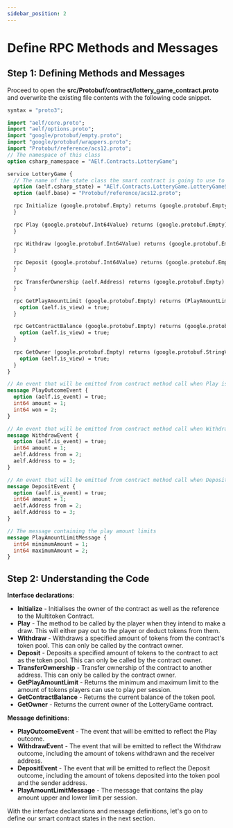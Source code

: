 ```yaml
---
sidebar_position: 2
---
```


# Define RPC Methods and Messages

## Step 1: Defining Methods and Messages

Proceed to open the **src/Protobuf/contract/lottery_game_contract.proto** and overwrite the existing file contents with the following code snippet.

```protobuf showLineNumbers
syntax = "proto3";

import "aelf/core.proto";
import "aelf/options.proto";
import "google/protobuf/empty.proto";
import "google/protobuf/wrappers.proto";
import "Protobuf/reference/acs12.proto";
// The namespace of this class
option csharp_namespace = "AElf.Contracts.LotteryGame";

service LotteryGame {
  // The name of the state class the smart contract is going to use to access blockchain state
  option (aelf.csharp_state) = "AElf.Contracts.LotteryGame.LotteryGameState";
  option (aelf.base) = "Protobuf/reference/acs12.proto";

  rpc Initialize (google.protobuf.Empty) returns (google.protobuf.Empty) {
  }

  rpc Play (google.protobuf.Int64Value) returns (google.protobuf.Empty) {
  }

  rpc Withdraw (google.protobuf.Int64Value) returns (google.protobuf.Empty) {
  }

  rpc Deposit (google.protobuf.Int64Value) returns (google.protobuf.Empty) {
  }
  
  rpc TransferOwnership (aelf.Address) returns (google.protobuf.Empty) {
  }

  rpc GetPlayAmountLimit (google.protobuf.Empty) returns (PlayAmountLimitMessage) {
    option (aelf.is_view) = true;
  }

  rpc GetContractBalance (google.protobuf.Empty) returns (google.protobuf.Int64Value) {
    option (aelf.is_view) = true;
  }
  
  rpc GetOwner (google.protobuf.Empty) returns (google.protobuf.StringValue) {
    option (aelf.is_view) = true;
  }
}

// An event that will be emitted from contract method call when Play is called.
message PlayOutcomeEvent {
  option (aelf.is_event) = true;
  int64 amount = 1;
  int64 won = 2;
}

// An event that will be emitted from contract method call when Withdraw is called.
message WithdrawEvent {
  option (aelf.is_event) = true;
  int64 amount = 1;
  aelf.Address from = 2;
  aelf.Address to = 3;
}

// An event that will be emitted from contract method call when Deposit is called.
message DepositEvent {
  option (aelf.is_event) = true;
  int64 amount = 1;
  aelf.Address from = 2;
  aelf.Address to = 3;
}

// The message containing the play amount limits
message PlayAmountLimitMessage {
  int64 minimumAmount = 1;
  int64 maximumAmount = 2;
}
```

## Step 2: Understanding the Code

**Interface declarations**:
- **Initialize** - Initialises the owner of the contract as well as the reference to the Multitoken Contract. 
- **Play** - The method to be called by the player when they intend to make a draw. This will either pay out to the player or deduct tokens from them.
- **Withdraw** - Withdraws a specified amount of tokens from the contract's token pool. This can only be called by the contract owner.
- **Deposit** - Deposits a specified amount of tokens to the contract to act as the token pool. This can only be called by the contract owner.
- **TransferOwnership** - Transfer ownership of the contract to another address. This can only be called by the contract owner.
- **GetPlayAmountLimit** - Returns the minimum and maximum limit to the amount of tokens players can use to play per session.
- **GetContractBalance** - Returns the current balance of the token pool.
- **GetOwner** - Returns the current owner of the LotteryGame contract.
  
**Message definitions**:

- **PlayOutcomeEvent** - The event that will be emitted to reflect the Play outcome.
- **WithdrawEvent** - The event that will be emitted to reflect the Withdraw outcome, including the amount of tokens withdrawn and the receiver address.
- **DepositEvent** - The event that will be emitted to reflect the Deposit outcome, including the amount of tokens deposited into the token pool and the sender address.
- **PlayAmountLimitMessage** - The message that contains the play amount upper and lower limit per session.

With the interface declarations and message definitions, let's go on to define our smart contract states in the next section.